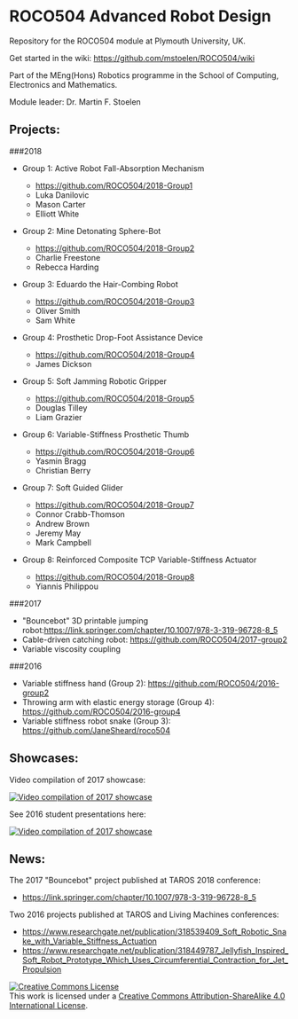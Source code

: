 # ROCO504 Advanced Robot Design
Repository for the ROCO504 module at Plymouth University, UK.

Get started in the wiki: https://github.com/mstoelen/ROCO504/wiki

Part of the MEng(Hons) Robotics programme in the School of Computing, Electronics and Mathematics.

Module leader: Dr. Martin F. Stoelen


## Projects:

###2018

* Group 1: Active Robot Fall-Absorption Mechanism
  * https://github.com/ROCO504/2018-Group1
  * Luka Danilovic
  * Mason Carter
  * Elliott White
  
* Group 2: Mine Detonating Sphere-Bot
  * https://github.com/ROCO504/2018-Group2
  * Charlie Freestone
  * Rebecca Harding
  
* Group 3: Eduardo the Hair-Combing Robot
  * https://github.com/ROCO504/2018-Group3
  * Oliver Smith
  * Sam White

* Group 4: Prosthetic Drop-Foot Assistance Device
  * https://github.com/ROCO504/2018-Group4
  * James Dickson 
  
* Group 5: Soft Jamming Robotic Gripper
  * https://github.com/ROCO504/2018-Group5
  * Douglas Tilley
  * Liam Grazier
  
* Group 6: Variable-Stiffness Prosthetic Thumb
  * https://github.com/ROCO504/2018-Group6
  * Yasmin Bragg
  * Christian Berry
  
* Group 7: Soft Guided Glider
  * https://github.com/ROCO504/2018-Group7
  * Connor Crabb-Thomson
  * Andrew Brown
  * Jeremy May
  * Mark Campbell 
  
* Group 8: Reinforced Composite TCP Variable-Stiffness Actuator
  * https://github.com/ROCO504/2018-Group8
  * Yiannis Philippou

###2017

* "Bouncebot" 3D printable jumping robot:https://link.springer.com/chapter/10.1007/978-3-319-96728-8_5
* Cable-driven catching robot: https://github.com/ROCO504/2017-group2
* Variable viscosity coupling

###2016

* Variable stiffness hand (Group 2): https://github.com/ROCO504/2016-group2
* Throwing arm with elastic energy storage (Group 4): https://github.com/ROCO504/2016-group4
* Variable stiffness robot snake (Group 3): https://github.com/JaneSheard/roco504


## Showcases:

Video compilation of 2017 showcase: 

[![Video compilation of 2017 showcase](https://img.youtube.com/vi/xqruJ1FyzUE/0.jpg)](https://youtu.be/xqruJ1FyzUE)

See 2016 student presentations here: 

[![Video compilation of 2017 showcase](https://img.youtube.com/vi/dNeIgsX8clE/0.jpg)](https://youtu.be/dNeIgsX8clE?t=22s)


## News:

The 2017 "Bouncebot" project published at TAROS 2018 conference:
* https://link.springer.com/chapter/10.1007/978-3-319-96728-8_5

Two 2016 projects published at TAROS and Living Machines conferences:
* https://www.researchgate.net/publication/318539409_Soft_Robotic_Snake_with_Variable_Stiffness_Actuation
* https://www.researchgate.net/publication/318449787_Jellyfish_Inspired_Soft_Robot_Prototype_Which_Uses_Circumferential_Contraction_for_Jet_Propulsion

<a rel="license" href="http://creativecommons.org/licenses/by-sa/4.0/"><img alt="Creative Commons License" style="border-width:0" src="https://i.creativecommons.org/l/by-sa/4.0/88x31.png" /></a><br />This work is licensed under a <a rel="license" href="http://creativecommons.org/licenses/by-sa/4.0/">Creative Commons Attribution-ShareAlike 4.0 International License</a>.
